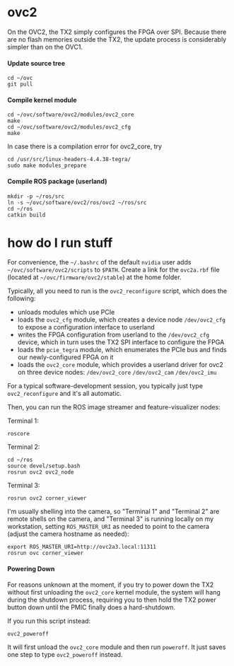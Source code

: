 # ovc2

On the OVC2, the TX2 simply configures the FPGA over SPI. Because there are
no flash memories outside the TX2, the update process is considerably simpler
than on the OVC1.

#### Update source tree
```
cd ~/ovc
git pull
```

#### Compile kernel module
```
cd ~/ovc/software/ovc2/modules/ovc2_core
make
cd ~/ovc/software/ovc2/modules/ovc2_cfg
make
```
In case there is a compilation error for ovc2_core, try
```
cd /usr/src/linux-headers-4.4.38-tegra/
sudo make modules_prepare
```

#### Compile ROS package (userland)
```
mkdir -p ~/ros/src
ln -s ~/ovc/software/ovc2/ros/ovc2 ~/ros/src
cd ~/ros
catkin build
```

# how do I run stuff

For convenience, the `~/.bashrc` of the default `nvidia` user adds
`~/ovc/software/ovc2/scripts` to `$PATH`. Create a link for the `ovc2a.rbf` file (located at `~/ovc/firmware/ovc2/stable`) at the home folder.

Typically, all you need to run is the `ovc2_reconfigure` script, which does
the following:
 * unloads modules which use PCIe
 * loads the `ovc2_cfg` module, which creates a device node `/dev/ovc2_cfg` to expose a configuration interface to userland
 * writes the FPGA configuration from userland to the `/dev/ovc2_cfg` device, which in turn uses the TX2 SPI interface to configure the FPGA
 * loads the `pcie_tegra` module, which enumerates the PCIe bus and finds our newly-configured FPGA on it
 * loads the `ovc2_core` module, which provides a userland driver for ovc2 on three device nodes: `/dev/ovc2_core` `/dev/ovc2_cam` `/dev/ovc2_imu`

For a typical software-development session, you typically just type
`ovc2_reconfigure` and it's all automatic.

Then, you can run the ROS image streamer and feature-visualizer nodes:

Terminal 1:
```
roscore
```

Terminal 2:
```
cd ~/ros
source devel/setup.bash
rosrun ovc2 ovc2_node
```

Terminal 3:
```
rosrun ovc2 corner_viewer
```

I'm usually shelling into the camera, so "Terminal 1" and "Terminal 2" are
remote shells on the camera, and "Terminal 3" is running locally on my
workstation, setting `ROS_MASTER_URI` as needed to point to the camera (adjust
the camera hostname as needed):

```
export ROS_MASTER_URI=http://ovc2a3.local:11311
rosrun ovc corner_viewer
```

#### Powering Down

For reasons unknown at the moment, if you try to power down the TX2 without
first unloading the `ovc2_core` kernel module, the system will hang during
the shutdown process, requiring you to then hold the TX2 power button down
until the PMIC finally does a hard-shutdown.

If you run this script instead:
```
ovc2_poweroff
```
It will first unload the `ovc2_core` module and then run `poweroff`. It just
saves one step to type `ovc2_poweroff` instead.


